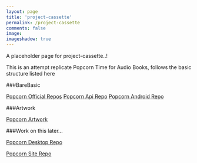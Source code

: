 ```yaml
---
layout: page
title: 'project-cassette' 
permalink: /project-cassette
comments: false
image: 
imageshadow: true
---
```


A placeholder page for project-cassette..!

This is an attempt replicate Popcorn Time for Audio Books, follows the basic structure listed here

###BareBasic

  [Popcorn Official Repos](https://github.com/popcorn-official/ "Popcorn Official Repo")
  [Popcorn Api Repo](https://github.com/popcorn-official/popcorn-api "Popcorn Api Repo")
  [Popcorn Android Repo](https://github.com/popcorn-official/popcorn-android "Popcorn Android Repo")

###Artwork

[Popcorn Artwork](https://github.com/popcorn-official/popcorn-artworks "Popcorn Artwork Repos")

###Work on this later...

[Popcorn Desktop Repo](https://github.com/popcorn-official/popcorn-desktop "Popcorn Desktop Repo")

[Popcorn Site Repo](https://github.com/popcorn-official/popcorn-site "Popcorn Site Repo")


